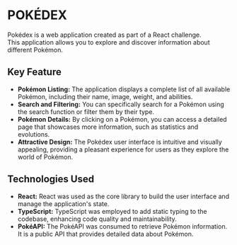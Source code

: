 # POKÉDEX

Pokédex is a web application created as part of a React challenge. \
This application allows you to explore and discover information about different Pokémon.

## Key Feature

- **Pokémon Listing:** The application displays a complete list of all available Pokémon, including their name, image, weight, and abilities.
- **Search and Filtering:** You can specifically search for a Pokémon using the search function or filter them by their type.
- **Pokémon Details:** By clicking on a Pokémon, you can access a detailed page that showcases more information, such as statistics and evolutions.
- **Attractive Design:** The Pokédex user interface is intuitive and visually appealing, providing a pleasant experience for users as they explore the world of Pokémon.

## Technologies Used

- **React:** React was used as the core library to build the user interface and manage the application's state.
- **TypeScript:** TypeScript was employed to add static typing to the codebase, enhancing code quality and maintainability.
- **PokéAPI:** The PokéAPI was consumed to retrieve Pokémon information. It is a public API that provides detailed data about Pokémon.